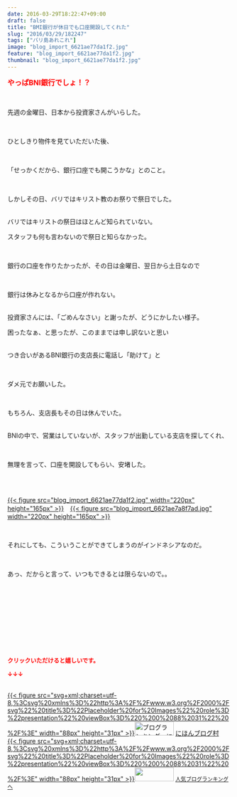 ```yaml
---
date: 2016-03-29T18:22:47+09:00
draft: false
title: "BMI銀行が休日でも口座開設してくれた"
slug: "2016/03/29/182247"
tags: ["バリ島あれこれ"]
image: "blog_import_6621ae77da1f2.jpg"
feature: "blog_import_6621ae77da1f2.jpg"
thumbnail: "blog_import_6621ae77da1f2.jpg"
---
```

<p><font color="#ff0000" size="3"><strong>やっぱBNI銀行でしょ！？</strong></font></p><br/><p>先週の金曜日、日本から投資家さんがいらした。</p><br/><p>ひとしきり物件を見ていただいた後、</p><br/><p>「せっかくだから、銀行口座でも開こうかな」とのこと。</p><br/><p>しかしその日、バリではキリスト教のお祭りで祭日でした。</p><p><br/>バリではキリストの祭日はほとんど知られていない。<br/></p><p>スタッフも何も言わないので祭日と知らなかった。</p><p><br/></p><p>銀行の口座を作りたかったが、その日は金曜日、翌日から土日なので</p><br/><p>銀行は休みとなるから口座が作れない。</p><p><br/>投資家さんには、「ごめんなさい」と謝ったが、どうにかしたい様子。<br/></p><p>困ったなぁ、と思ったが、このままでは申し訳ないと思い</p><p><br/>つき合いがあるBNI銀行の支店長に電話し「助けて」と</p><br/><p>ダメ元でお願いした。</p><p><br/></p><p>もちろん、支店長もその日は休んでいた。</p><p><br/>BNIの中で、営業はしていないが、スタッフが出勤している支店を探してくれ、</p><br/><p>無理を言って、口座を開設してもらい、安堵した。</p><br/><p><br/><a href="blog_import_6621ae79195ad.jpg">{{< figure src="blog_import_6621ae77da1f2.jpg" width="220px" height="165px" >}}</a>　<a href="blog_import_6621ae7be1829.jpg">{{< figure src="blog_import_6621ae7a8f7ad.jpg" width="220px" height="165px" >}}</a><br/></p><br/><p>それにしても、こういうことができてしまうのがインドネシアなのだ。</p><br/><p>あっ、だからと言って、いつもできるとは限らないので。。</p><br/><p><br/></p><br/><br/><br/><br/><br/><p><font color="#ff0000" size="2"><strong>クリックいただけると嬉しいです。<br/></strong></font></p><p><font color="#ff0000" size="2"><strong>↓↓↓</strong></font></p><p><br/><a href="http://www.blogmura.com/ranking.html" target="_blank">{{< figure src="svg+xml;charset=utf-8,%3Csvg%20xmlns%3D%22http%3A%2F%2Fwww.w3.org%2F2000%2Fsvg%22%20title%3D%22Placeholder%20for%20Images%22%20role%3D%22presentation%22%20viewBox%3D%220%200%2088%2031%22%20%2F%3E" width="88px" height="31px" >}}<noscript><img border="0" alt="ブログランキング・にほんブログ村へ" src="https://img-proxy.blog-video.jp/images?url=http%3A%2F%2Fwww.blogmura.com%2Fimg%2Fwww88_31.gif" width="88" height="31"></noscript></a> <a href="http://www.blogmura.com/ranking.html" target="_blank">にほんブログ村</a> <br/><a title="人気ブログランキングへ" href="link.php?1804582">{{< figure src="svg+xml;charset=utf-8,%3Csvg%20xmlns%3D%22http%3A%2F%2Fwww.w3.org%2F2000%2Fsvg%22%20title%3D%22Placeholder%20for%20Images%22%20role%3D%22presentation%22%20viewBox%3D%220%200%2088%2031%22%20%2F%3E" width="88px" height="31px" >}}<noscript><img border="0" src="https://blog.with2.net/img/banner/banner_22.gif" width="88" height="31"></noscript></a> <a style="FONT-SIZE: 12px" href="link.php?1804582">人気ブログランキングへ</a> </p>


